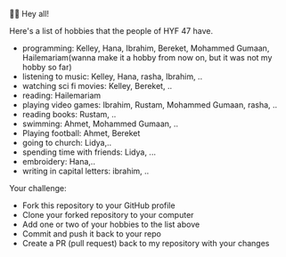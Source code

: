 🙋‍♂️ Hey all!

Here's a list of hobbies that the people of HYF 47 have.

- programming: Kelley, Hana, Ibrahim, Bereket, Mohammed Gumaan, Hailemariam(wanna make it a hobby from now on, but it was not my hobby so far)
- listening to music: Kelley, Hana, rasha, Ibrahim, ..
- watching sci fi movies: Kelley, Bereket, ..
- reading: Hailemariam
- playing video games: Ibrahim, Rustam, Mohammed Gumaan, rasha, ..
- reading books: Rustam, ..
- swimming: Ahmet, Mohammed Gumaan, ..
- Playing football: Ahmet, Bereket
- going to church: Lidya,..
- spending time with friends: Lidya, ... 
- embroidery: Hana,..
- writing in capital letters: ibrahim, ..

Your challenge:

- Fork this repository to your GitHub profile
- Clone your forked repository to your computer
- Add one or two of your hobbies to the list above
- Commit and push it back to your repo
- Create a PR (pull request) back to my repository with your changes
